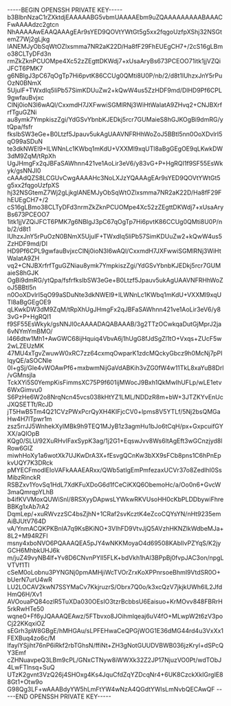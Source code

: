 -----BEGIN OPENSSH PRIVATE KEY-----
b3BlbnNzaC1rZXktdjEAAAAABG5vbmUAAAAEbm9uZQAAAAAAAAABAAACFwAAAAdzc2gtcn
NhAAAAAwEAAQAAAgEAr9sYED9QOVtYWtGt5g5xx2fqgoUzfpXShj32NSGtemZ7Wj2gLjkg
lANEMJyObSqWtOZlxsmma7NR2aK22D/Ha8fF29FhEUEgCH7+/2cS16gLBmo38CLTyDFd3n
rmZkZknPCUOMpe4Xc52zZEgttDKWdj7+xUsaAryBs673PCEOO71itk1jjVZQiJFCT6PMK7
g6NBlgJ3pC67qOgTp7Hi6pvtK86CCUg0QMti8U0P/nb/2/d8t1lUhzxJnY5rPuOzN0BNmX
5UjulF+TWxdIq5liPb57SimKDUuZw2+kQwW4us5ZzHDF9md/DlHD9Pf6CPL9gwfauBvjxc
ClNj0ioN3l6wAQl/CxxmdH7JXFwwiSGMlRNj3WiHtWaIatA9ZHvq2+CNJBXrfrfTguGZNi
au8ymk7YmpkiszZgi/YdGSvYbnbKJEDkj5rcr7GUMaieS8hGJKOgBi9dmRG/ytQpa/fsfr
fkslbSW3eGe+B0Ltzf5Jpauv5ukAgUAAVNFRHhWoZoJ5BBtl5nn0OoXDvlrI5qO99aSDuN
te3dkNWEl9+ILWNnLc1KWbq1mKdU+VXXMl9xqUTl8aBgGEgOE9qLKwkDW3dM9ZqM/tRpXh
UgJHmgFx2qJBFaSAWhnn421ve1AoLir3eV6/y83vG+P+HgRQI1f9SF55EsWkyk/gsNNJI0
cAAAdQZS8LCGUvCwgAAAAHc3NoLXJzYQAAAgEAr9sYED9QOVtYWtGt5g5xx2fqgoUzfpXS
hj32NSGtemZ7Wj2gLjkglANEMJyObSqWtOZlxsmma7NR2aK22D/Ha8fF29FhEUEgCH7+/2
cS16gLBmo38CLTyDFd3nrmZkZknPCUOMpe4Xc52zZEgttDKWdj7+xUsaAryBs673PCEOO7
1itk1jjVZQiJFCT6PMK7g6NBlgJ3pC67qOgTp7Hi6pvtK86CCUg0QMti8U0P/nb/2/d8t1
lUhzxJnY5rPuOzN0BNmX5UjulF+TWxdIq5liPb57SimKDUuZw2+kQwW4us5ZzHDF9md/Dl
HD9Pf6CPL9gwfauBvjxcClNj0ioN3l6wAQl/CxxmdH7JXFwwiSGMlRNj3WiHtWaIatA9ZH
vq2+CNJBXrfrfTguGZNiau8ymk7YmpkiszZgi/YdGSvYbnbKJEDkj5rcr7GUMaieS8hGJK
OgBi9dmRG/ytQpa/fsfrfkslbSW3eGe+B0Ltzf5Jpauv5ukAgUAAVNFRHhWoZoJ5BBtl5n
n0OoXDvlrI5qO99aSDuNte3dkNWEl9+ILWNnLc1KWbq1mKdU+VXXMl9xqUTl8aBgGEgOE9
qLKwkDW3dM9ZqM/tRpXhUgJHmgFx2qJBFaSAWhnn421ve1AoLir3eV6/y83vG+P+HgRQI1
f9SF55EsWkyk/gsNNJI0cAAAADAQABAAAB/3g2TTzOCwkqaDutGjMprJ2ja6vNYmYmBMO/
l466dtw1Mh1+AwGWC68ijHquiq4VbvA6j1hUgG8fJdSgZl1tO+Vxqs+ZUcF5w2wLZEUzMK
47MU4xTgvZwuwW0xRC7zz64cxmqOwparK1zdcMQckyGbcz9h0McNj7pPIlqyQE/aSOCNle
0I+gSj/Gle4vWOAwPf6+mxbwmNijGaVdABKih3vZG0fW4w11TkL8xaYuB8Drl/vGMnsjla
TckXYi5S0YempKisFimmsXC75P9f601ijMWocJ9Bxh1QkMwIhUFLp/wLE1etv6WxGimvu0
S6PzHe6W2o8NrqNcn45vcs038kHtYZ1LML/NDDzR8m+bW+3JTZKYvEnUcJXQSETTt/RcJD
jT5HwB5Tm4Q21CVzPWxPcrQyXH4KIFjcCV0+lpms8V5YTLf/5Nj2bsQMGaHw4H7lTpwr1m
zsz5rrJJ5WnhekXyIMBk9h9TEQ1MJyB1z3agmHu1bJo6tCqH/px+GxpcuifGYXX/aQIOpB
KQg0/SLU/92XuRHvIFaxSypK3ag/1j2G1+EqswJvv8Ws6ltAgEft3wGCnzjyd8lRow6GlZ
miwhHoXy1a6wotXk7UJKwDrA3X+fEsvgQCnKw3bXX9sFCb8pns1C6hPnEpkvUQY7K3DRck
pMYECFmodlEIoVAFkAAAEARxx/QWb5atIgEmPmfezaxUCVr37o8ZedlhI0SsMibzRinckR
RSBZxv1YovSq1HdL7XdKFuXDoG6d1fCeCiKXQ6ObemoHc/a/Oo0n6+GvcW3maQmrqpYLhB
b4ifKVVMoxQUWiSnl/8RSXyyDApwsLYWkwRKVUsoHH0cKbPLDDbywiFhreBBKg1xAb7rA2
DqmLep/+xuRWvzzSC4bsZjhN+1CRaf2svKcztK4eZcoCQYsYN/nHt9235emAiBJUtV764D
vA/YnmACQKPKBnIA7q9KsBKiNO+3VIhFD9VtvJjQ5AVzhHKNZlkWdbeMJa+8L2+M94RZFI
msny4xboNVO6PQAAAQEA5pJY4wNKKMoyaO4d69508KAbIlvPZYqS/K2jyGCH6MhbkUHJ6k
m/juZ49vyNB4lf+Yv8D6CNvnPYlI5FLK+bdVkh1hAl3BPpBj0fvpJAC3on/npgLVTVf1Tl
cSeM0oLobnu3PYNGNj0pmAMHjiWcTVOrZrxKoXPPnrsoeBhmI9VtdSR0O+bUerN7urU4wR
LU2LOCAV2kwN7SSYMaCv7KkjruzrS/Obrx7Q0o/k3xcQzV7jkjkUWh6lL2JfdHmQ6H/Xv1
AVOouaPQ84ozlR5TuXDa030OEsIO3tzrBcbbsU6Eaisuo+KrMOvv848FBRrH5rkRwHTe50
wqne0+Ff6yJQAAAQEAwz/5FTbvxo8JOihmlqeaj6uV4fO+MLwpW2t6zV3poCj22KKqxiOZ
sEGrh3pW8GBgE/hMHGAu/sLPFEHwaCeQPGjWOG1E36dMG44rd4u3VxXx1FEXBuq4zo6c/M
IfaylYSjiht76nP6iRkf2rbTGhsN/ffiNt+ZH3gNotGUUDVBWB036jzKryl+dSPcQY3Emf
cZHNuavpeQ3LBm9cPL/GNxCTNyw8iWWXk32Z2JP17NjuzVO0Pt/wdTObJ4LwFTlnsq+SuQ
UTzK2gvnt3VzQ26j4SHOxg4Ks4JquCfdZqYZDcqNr4+6UK8CzckXkIGrgIE88Gt1+Otw9o
G98Qg3LF+wAAABdyYW5hLmFtYW4wNzA4QGdtYWlsLmNvbQECAwQF
-----END OPENSSH PRIVATE KEY-----
